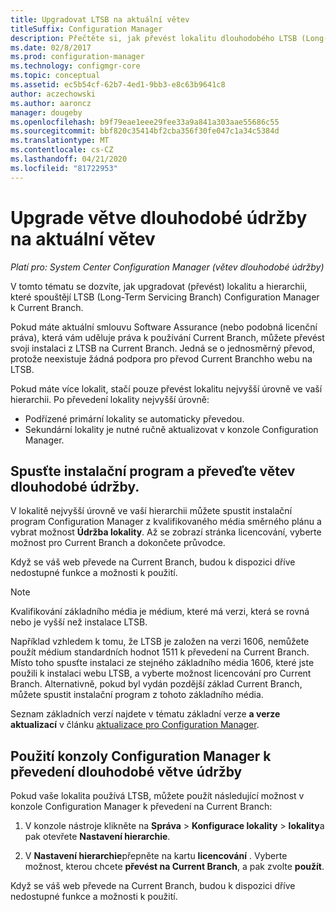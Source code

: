 ```yaml
---
title: Upgradovat LTSB na aktuální větev
titleSuffix: Configuration Manager
description: Přečtěte si, jak převést lokalitu dlouhodobého LTSB (Long-Term Servicing Branch) na aktuální pobočku.
ms.date: 02/8/2017
ms.prod: configuration-manager
ms.technology: configmgr-core
ms.topic: conceptual
ms.assetid: ec5b54cf-62b7-4ed1-9bb3-e8c63b9641c8
author: aczechowski
ms.author: aaroncz
manager: dougeby
ms.openlocfilehash: b9f79eae1eee29fee33a9a841a303aae55686c55
ms.sourcegitcommit: bbf820c35414bf2cba356f30fe047c1a34c5384d
ms.translationtype: MT
ms.contentlocale: cs-CZ
ms.lasthandoff: 04/21/2020
ms.locfileid: "81722953"
---
```

# <a name="upgrade-the-long-term-servicing-branch-to-the-current-branch"></a>Upgrade větve dlouhodobé údržby na aktuální větev

*Platí pro: System Center Configuration Manager (větev dlouhodobé údržby)*

V tomto tématu se dozvíte, jak upgradovat (převést) lokalitu a hierarchii, které spouštějí LTSB (Long-Term Servicing Branch) Configuration Manager k Current Branch.

Pokud máte aktuální smlouvu Software Assurance (nebo podobná licenční práva), která vám uděluje práva k používání Current Branch, můžete převést svoji instalaci z LTSB na Current Branch.  Jedná se o jednosměrný převod, protože neexistuje žádná podpora pro převod Current Branchho webu na LTSB.

Pokud máte více lokalit, stačí pouze převést lokalitu nejvyšší úrovně ve vaší hierarchii. Po převedení lokality nejvyšší úrovně:
- Podřízené primární lokality se automaticky převedou.
- Sekundární lokality je nutné ručně aktualizovat v konzole Configuration Manager.

## <a name="run-setup-to-convert-the-long-term-servicing-branch"></a>Spusťte instalační program a převeďte větev dlouhodobé údržby.
V lokalitě nejvyšší úrovně ve vaší hierarchii můžete spustit instalační program Configuration Manager z kvalifikovaného média směrného plánu a vybrat možnost **Údržba lokality**.  Až se zobrazí stránka licencování, vyberte možnost pro Current Branch a dokončete průvodce.

Když se váš web převede na Current Branch, budou k dispozici dříve nedostupné funkce a možnosti k použití.

> [!NOTE]  
> Kvalifikování základního média je médium, které má verzi, která se rovná nebo je vyšší než instalace LTSB.

Například vzhledem k tomu, že LTSB je založen na verzi 1606, nemůžete použít médium standardních hodnot 1511 k převedení na Current Branch. Místo toho spusťte instalaci ze stejného základního média 1606, které jste použili k instalaci webu LTSB, a vyberte možnost licencování pro Current Branch.  Alternativně, pokud byl vydán pozdější základ Current Branch, můžete spustit instalační program z tohoto základního média.

Seznam základních verzí najdete v tématu základní verze **a verze aktualizací** v článku [aktualizace pro Configuration Manager](../servers/manage/updates.md).

## <a name="use-the-configuration-manager-console-to-convert-the-long-term-servicing-branch"></a>Použití konzoly Configuration Manager k převedení dlouhodobé větve údržby
Pokud vaše lokalita používá LTSB, můžete použít následující možnost v konzole Configuration Manager k převedení na Current Branch:

 1. V konzole nástroje klikněte na **Správa**  >  **Konfigurace lokality**  >  **lokality**a pak otevřete **Nastavení hierarchie**.  

 2. V **Nastavení hierarchie**přepněte na kartu **licencování** . Vyberte možnost, kterou chcete **převést na Current Branch**, a pak zvolte **použít**.  

Když se váš web převede na Current Branch, budou k dispozici dříve nedostupné funkce a možnosti k použití.
